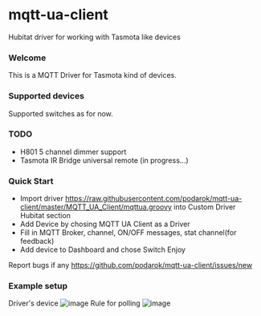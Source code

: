 # mqtt-ua-client
Hubitat driver for working with Tasmota like devices

### Welcome

This is a MQTT Driver for Tasmota kind of devices.

### Supported devices
Supported switches as for now.

### TODO
 - H801 5 channel dimmer support
 - Tasmota IR Bridge universal remote (in progress...)

### Quick Start
 - Import driver https://raw.githubusercontent.com/podarok/mqtt-ua-client/master/MQTT_UA_Client/mqttua.groovy into Custom Driver Hubitat section
 - Add Device by chosing MQTT UA Client as a Driver
 - Fill in MQTT Broker, channel, ON/OFF messages, stat channel(for feedback)
 - Add device to Dashboard and chose Switch
Enjoy

Report bugs if any https://github.com/podarok/mqtt-ua-client/issues/new

### Example setup

Driver's device
![image](https://user-images.githubusercontent.com/563412/61614844-5d67b080-ac6d-11e9-927a-ba377c473622.png)
Rule for polling
![image](https://user-images.githubusercontent.com/563412/61615135-f1397c80-ac6d-11e9-8385-e0de6513ffb7.png)
